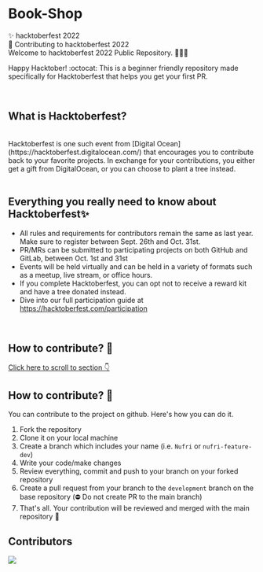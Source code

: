# Book-Shop

✨ hacktoberfest 2022 <br>
🌱 Contributing to hacktoberfest 2022 <br>
Welcome to hacktoberfest 2022 Public Repository. 👨🏻‍💻 <br>

Happy Hacktober! :octocat: This is a beginner friendly repository made specifically for Hacktoberfest that helps you get your first PR.

 </br>

## What is Hacktoberfest? 
</br>
Hacktoberfest is one such event from [Digital Ocean](https://hacktoberfest.digitalocean.com/) that encourages you to contribute back to your favorite projects. In exchange for your contributions, you either get a gift from DigitalOcean, or you can choose to plant a tree instead.
</br> </br>

## Everything you really need to know about Hacktoberfest✨

  - All rules and requirements for contributors remain the same as last year. Make sure to register between Sept. 26th and Oct. 31st.
  - PR/MRs can be submitted to participating projects on both GitHub and GitLab, between Oct. 1st and 31st
  - Events will be held virtually and can be held in a variety of formats such as a meetup, live stream, or office hours.
  - If you complete Hacktoberfest, you can opt not to receive a reward kit and have a tree donated instead.
  - Dive into our full participation guide at https://hacktoberfest.com/participation 
  </br>

  ## How to contribute? 🌱
[Click here to scroll to section 👇](#how-to-contribute-)

## How to contribute? 🤝

You can contribute to the project on github. Here's how you can do it.

1. Fork the repository
2. Clone it on your local machine
3. Create a branch which includes your name (i.e. `Nufri` or `nufri-feature-dev`)
4. Write your code/make changes
5. Review everything, commit and push to your branch on your forked repository
6. Create a pull request from your branch to the `development` branch on the base repository (⛔️ Do not create PR to the main branch)
7. That's all. Your contribution will be reviewed and merged with the main repository 🙌


## Contributors

<a href="https://github.com/MadhushaPrasad/Book-Shop/graphs/contributors">
  <img src="https://contrib.rocks/image?repo=MadhushaPrasad/Book-Shop" />
</a>
